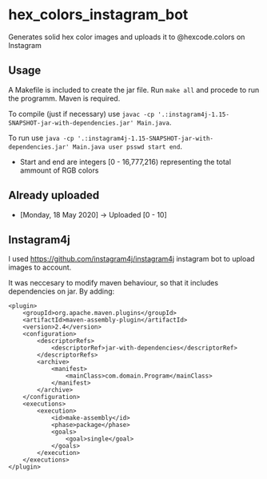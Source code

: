 # hex_colors_instagram_bot

Generates solid hex color images and uploads it to @hexcode.colors on Instagram

## Usage
A Makefile is included to create the jar file. Run ```make all``` and procede to run the programm. Maven is required.

To compile (just if necessary) use ```javac -cp '.:instagram4j-1.15-SNAPSHOT-jar-with-dependencies.jar' Main.java```.

To run use ```java -cp '.:instagram4j-1.15-SNAPSHOT-jar-with-dependencies.jar' Main.java user psswd start end```.
- Start and end are integers [0 - 16,777,216) representing the total ammount of RGB colors

## Already uploaded
- [Monday, 18 May 2020] -> Uploaded [0 - 10]

## Instagram4j

I used https://github.com/instagram4j/instagram4j instagram bot to upload images to account.

It was neccesary to modify maven behaviour, so that it includes dependencies on jar. By adding:

```
<plugin>
    <groupId>org.apache.maven.plugins</groupId>
    <artifactId>maven-assembly-plugin</artifactId>
    <version>2.4</version>
    <configuration>
        <descriptorRefs>
            <descriptorRef>jar-with-dependencies</descriptorRef>
        </descriptorRefs>
        <archive>
            <manifest>
                <mainClass>com.domain.Program</mainClass>
            </manifest>
        </archive>
    </configuration>
    <executions>
        <execution>
            <id>make-assembly</id>
            <phase>package</phase>
            <goals>
                <goal>single</goal>
            </goals>
        </execution>
    </executions>
</plugin>
```
